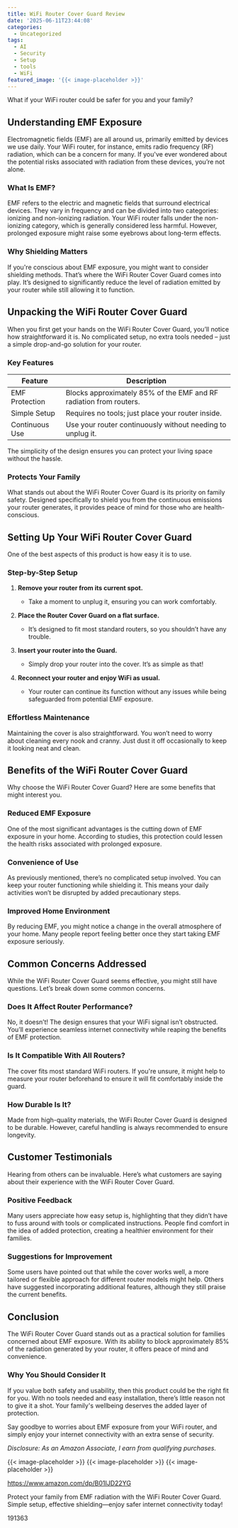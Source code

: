 ```yaml
---
title: WiFi Router Cover Guard Review
date: '2025-06-11T23:44:08'
categories:
  - Uncategorized
tags:
  - AI
  - Security
  - Setup
  - tools
  - WiFi
featured_image: '{{< image-placeholder >}}'
---
```


<p>What if your WiFi router could be safer for you and your family?</p> <p><a rel="nofollow" target="_blank" title="WiFi Router Cover Guard - Shields You from EMF, Still Use Router" href="https://www.amazon.com/dp/B01IJD22YG?tag=8118903-20" style='text-decoration: none; box-shadow: none;'></a></p> <p><a rel="nofollow" target="_blank" title="Click to view the WiFi Router Cover Guard - Shields You from EMF, Still Use Router." href="https://www.amazon.com/dp/B01IJD22YG?tag=8118903-20" style='text-decoration: none; box-shadow: none;'></a></p> <h2>Understanding EMF Exposure</h2> <p>Electromagnetic fields (EMF) are all around us, primarily emitted by devices we use daily. Your WiFi router, for instance, emits radio frequency (RF) radiation, which can be a concern for many. If you've ever wondered about the potential risks associated with radiation from these devices, you’re not alone.</p> <h3>What Is EMF?</h3> <p>EMF refers to the electric and magnetic fields that surround electrical devices. They vary in frequency and can be divided into two categories: ionizing and non-ionizing radiation. Your WiFi router falls under the non-ionizing category, which is generally considered less harmful. However, prolonged exposure might raise some eyebrows about long-term effects.</p> <h3>Why Shielding Matters</h3> <p>If you're conscious about EMF exposure, you might want to consider shielding methods. That’s where the WiFi Router Cover Guard comes into play. It’s designed to significantly reduce the level of radiation emitted by your router while still allowing it to function.</p> <h2>Unpacking the WiFi Router Cover Guard</h2> <p>When you first get your hands on the WiFi Router Cover Guard, you’ll notice how straightforward it is. No complicated setup, no extra tools needed – just a simple drop-and-go solution for your router.</p> <h3>Key Features</h3> <table> <thead> <tr> <th>Feature</th> <th>Description</th> </tr> </thead> <tbody> <tr> <td>EMF Protection</td> <td>Blocks approximately 85% of the EMF and RF radiation from routers.</td> </tr> <tr> <td>Simple Setup</td> <td>Requires no tools; just place your router inside.</td> </tr> <tr> <td>Continuous Use</td> <td>Use your router continuously without needing to unplug it.</td> </tr> </tbody> </table> <p>The simplicity of the design ensures you can protect your living space without the hassle.</p> <h3>Protects Your Family</h3> <p>What stands out about the WiFi Router Cover Guard is its priority on family safety. Designed specifically to shield you from the continuous emissions your router generates, it provides peace of mind for those who are health-conscious.</p> <p><a rel="nofollow" target="_blank" title="WiFi Router Cover Guard - Shields You from EMF, Still Use Router" href="https://www.amazon.com/dp/B01IJD22YG?tag=8118903-20" style='text-decoration: none; box-shadow: none;'></a></p> <p><a rel="nofollow" target="_blank" title="Learn more about the WiFi Router Cover Guard - Shields You from EMF, Still Use Router here." href="https://www.amazon.com/dp/B01IJD22YG?tag=8118903-20" style='text-decoration: none; box-shadow: none;'></a></p> </p><p></p><p></p><p></p><p></p><p></p><p><h2>Setting Up Your WiFi Router Cover Guard</h2> <p>One of the best aspects of this product is how easy it is to use.</p> <h3>Step-by-Step Setup</h3> <ol> <li> <p><strong>Remove your router from its current spot.</strong></p> <ul> <li>Take a moment to unplug it, ensuring you can work comfortably.</li> </ul> </li> <li> <p><strong>Place the Router Cover Guard on a flat surface.</strong></p> <ul> <li>It’s designed to fit most standard routers, so you shouldn’t have any trouble.</li> </ul> </li> <li> <p><strong>Insert your router into the Guard.</strong></p> <ul> <li>Simply drop your router into the cover. It’s as simple as that!</li> </ul> </li> <li> <p><strong>Reconnect your router and enjoy WiFi as usual.</strong></p> <ul> <li>Your router can continue its function without any issues while being safeguarded from potential EMF exposure.</li> </ul> </li> </ol> <h3>Effortless Maintenance</h3> <p>Maintaining the cover is also straightforward. You won’t need to worry about cleaning every nook and cranny. Just dust it off occasionally to keep it looking neat and clean.</p> <h2>Benefits of the WiFi Router Cover Guard</h2> <p>Why choose the WiFi Router Cover Guard? Here are some benefits that might interest you.</p> <h3>Reduced EMF Exposure</h3> <p>One of the most significant advantages is the cutting down of EMF exposure in your home. According to studies, this protection could lessen the health risks associated with prolonged exposure.</p> <h3>Convenience of Use</h3> <p>As previously mentioned, there’s no complicated setup involved. You can keep your router functioning while shielding it. This means your daily activities won’t be disrupted by added precautionary steps.</p> <h3>Improved Home Environment</h3> <p>By reducing EMF, you might notice a change in the overall atmosphere of your home. Many people report feeling better once they start taking EMF exposure seriously.</p> <p><a rel="nofollow" target="_blank" title="WiFi Router Cover Guard - Shields You from EMF, Still Use Router" href="https://www.amazon.com/dp/B01IJD22YG?tag=8118903-20" style='text-decoration: none; box-shadow: none;'></a></p> <h2>Common Concerns Addressed</h2> <p>While the WiFi Router Cover Guard seems effective, you might still have questions. Let’s break down some common concerns.</p> <h3>Does It Affect Router Performance?</h3> <p>No, it doesn’t! The design ensures that your WiFi signal isn’t obstructed. You’ll experience seamless internet connectivity while reaping the benefits of EMF protection.</p> <h3>Is It Compatible With All Routers?</h3> <p>The cover fits most standard WiFi routers. If you're unsure, it might help to measure your router beforehand to ensure it will fit comfortably inside the guard.</p> <h3>How Durable Is It?</h3> <p>Made from high-quality materials, the WiFi Router Cover Guard is designed to be durable. However, careful handling is always recommended to ensure longevity.</p> <h2>Customer Testimonials</h2> <p>Hearing from others can be invaluable. Here’s what customers are saying about their experience with the WiFi Router Cover Guard.</p> <h3>Positive Feedback</h3> <p>Many users appreciate how easy setup is, highlighting that they didn’t have to fuss around with tools or complicated instructions. People find comfort in the idea of added protection, creating a healthier environment for their families.</p> <h3>Suggestions for Improvement</h3> <p>Some users have pointed out that while the cover works well, a more tailored or flexible approach for different router models might help. Others have suggested incorporating additional features, although they still praise the current benefits.</p> <p><a rel="nofollow" target="_blank" title="WiFi Router Cover Guard - Shields You from EMF, Still Use Router" href="https://www.amazon.com/dp/B01IJD22YG?tag=8118903-20" style='text-decoration: none; box-shadow: none;'></a></p> <h2>Conclusion</h2> <p>The WiFi Router Cover Guard stands out as a practical solution for families concerned about EMF exposure. With its ability to block approximately 85% of the radiation generated by your router, it offers peace of mind and convenience.</p> <h3>Why You Should Consider It</h3> <p>If you value both safety and usability, then this product could be the right fit for you. With no tools needed and easy installation, there’s little reason not to give it a shot. Your family's wellbeing deserves the added layer of protection.</p> <p>Say goodbye to worries about EMF exposure from your WiFi router, and simply enjoy your internet connectivity with an extra sense of security.</p> <p><a rel="nofollow" target="_blank" title="See the WiFi Router Cover Guard - Shields You from EMF, Still Use Router in detail." href="https://www.amazon.com/dp/B01IJD22YG?tag=8118903-20" style='text-decoration: none; box-shadow: none;'></a></p> <p><i>Disclosure: As an Amazon Associate, I earn from qualifying purchases.</i></p>
{{< image-placeholder >}}
{{< image-placeholder >}}
{{< image-placeholder >}}




https://www.amazon.com/dp/B01IJD22YG

Protect your family from EMF radiation with the WiFi Router Cover Guard. Simple setup, effective shielding—enjoy safer internet connectivity today!

191363
